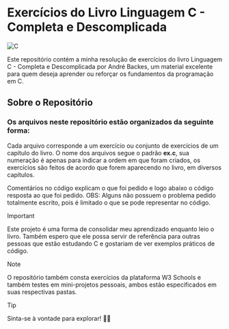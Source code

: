 # Exercícios do Livro Linguagem C - Completa e Descomplicada
![C](https://img.shields.io/badge/c-%2300599C.svg?style=for-the-badge&logo=c&logoColor=white)
<p>
Este repositório contém a minha resolução de exercícios do livro Linguagem C - Completa e Descomplicada por André Backes, um material excelente para quem deseja aprender ou reforçar os fundamentos da programação em C.
</p>
<h2>Sobre o Repositório</h2>

<h3>Os arquivos neste repositório estão organizados da seguinte forma:</h3>
<p>
Cada arquivo corresponde a um exercício ou conjunto de exercícios de um capítulo do livro.
O nome dos arquivos segue o padrão <b>ex.c</b>, sua numeração é apenas para indicar a ordem em que foram criados, os exercícios são feitos de acordo que forem aparecendo no livro, em diversos capítulos.
</p>
<p>
Comentários no código explicam o que foi pedido e logo abaixo o código resposta ao que foi pedido. OBS: Alguns não possuem o problema pedido totalmente escrito, pois é limitado o que se pode representar no código.
</p>

> [!IMPORTANT]
> Este projeto é uma forma de consolidar meu aprendizado enquanto leio o livro. Também espero que ele possa servir de referência para outras pessoas que estão estudando C e gostariam de ver exemplos práticos de código.

> [!NOTE]
>  O repositório também consta exercícios da plataforma W3 Schools e também testes em mini-projetos pessoais, ambos estão especificados em suas respectivas pastas.</b>

> [!TIP]
> Sinta-se à vontade para explorar! 👋😄
